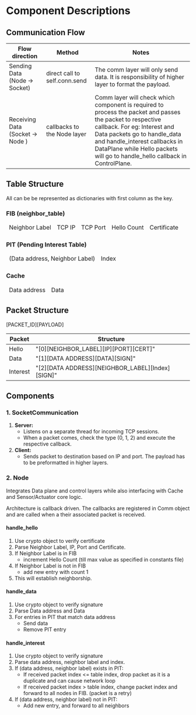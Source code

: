 # Component Descriptions

## Communication Flow
| Flow direction | Method | Notes |
| --- | --- | --- |
| Sending Data (Node -> Socket) | direct call to self.conn.send | The comm layer will only send data. It is responsibility of higher layer to format the payload.
| Receiving Data (Socket -> Node ) | callbacks to the Node layer | Comm layer will check which component is required to process the packet and passes the packet to respective callback. For eg: Interest and Data packets go to handle_data and handle_interest callbacks in DataPlane while Hello packets will go to handle_hello callback in ControlPlane.|

## Table Structure
All can be be represented as dictionaries with first column as the key.

### FIB (neighbor_table)
<table>
    <thead><tr>
        <td>Neighbor Label</td>
        <td>TCP IP</td>
        <td>TCP Port</td>
        <td>Hello Count</td>
        <td>Certificate</td>
    </tr></thead>
</table>

### PIT (Pending Interest Table)
<table>
    <thead><tr>
        <td>(Data address, Neighbor Label)</td>
        <td>Index</td>
    </tr></thead>
</table>

### Cache
<table>
    <thead><tr>
        <td>Data address</td>
        <td>Data</td>
    </tr></thead>
</table>

## Packet Structure

[PACKET_ID][PAYLOAD]

| Packet | Structure |
| --- | --- |
| Hello | "[0][NEIGHBOR_LABEL][IP][PORT][CERT]"  |
| Data | "[1][DATA ADDRESS][DATA][SIGN]"|
| Interest | "[2][DATA ADDRESS][NEIGHBOR_LABEL][Index][SIGN]" |

## Components
### 1. SocketCommunication
1. **Server:**
    * Listens on a separate thread for incoming TCP sessions.
    * When a packet comes, check the type (0, 1, 2) and execute the respective callback.
2. **Client:**
    * Sends packet to destination based on IP and port. The payload has to be preformatted in higher layers.

### 2. Node
Integrates Data plane and control layers while also interfacing with Cache and Sensor/Actuator core logic.

Architecture is callback driven. The callbacks are registered in Comm object and are called when a their associated packet is received.

#### handle_hello
1. Use crypto object to verify certificate
2. Parse Neighbor Label, IP, Port and Certificate.
3. If Neighbor Label is in FIB
    * increment Hello Count (till max value as specified in constants file)
4. If Neighbor Label is not in FIB
    * add new entry with count 1
5. This will establish neighborship.

#### handle_data
1. Use crypto object to verify signature
2. Parse Data address and Data
3. For entries in PIT that match data address
    * Send data
    * Remove PIT entry

#### handle_interest
1. Use crypto object to verify signature
2. Parse data address, neighbor label and index.
3. If (data address, neighbor label) exists in PIT:
    * If received packet index <= table index, drop packet as it is a duplicate and can cause network loop
    * If received packet index > table index, change packet index and forward to all nodes in FIB. (packet is a retry)
4. If (data address, neighbor label) not in PIT:
    * Add new entry, and forward to all neighbors